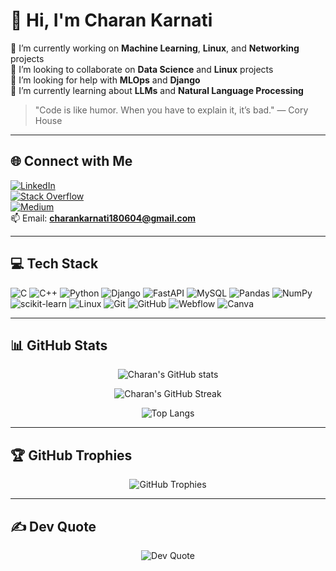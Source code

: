 # 👋 Hi, I'm Charan Karnati

🔭 I’m currently working on **Machine Learning**, **Linux**, and **Networking** projects  
👯 I’m looking to collaborate on **Data Science** and **Linux** projects  
🤝 I’m looking for help with **MLOps** and **Django**  
🌱 I’m currently learning about **LLMs** and **Natural Language Processing**

> "Code is like humor. When you have to explain it, it’s bad." — Cory House

---

## 🌐 Connect with Me

[![LinkedIn](https://img.shields.io/badge/LinkedIn-Charan%20Karnati-blue?logo=linkedin)](https://www.linkedin.com/in/charan-karnati-852884215/)  
[![Stack Overflow](https://img.shields.io/badge/Stack%20Overflow-Charan%20Karnati-FE7A16?logo=stack-overflow&logoColor=white)](https://stackoverflow.com/users/30559331/charan-karnati)  
[![Medium](https://img.shields.io/badge/Medium-charankarnati180604-black?logo=medium)](https://medium.com/@charankarnati180604)  
📫 Email: **charankarnati180604@gmail.com**

---

## 💻 Tech Stack

![C](https://img.shields.io/badge/C-00599C?style=flat-square&logo=c&logoColor=white)
![C++](https://img.shields.io/badge/C++-00599C?style=flat-square&logo=c%2B%2B&logoColor=white)
![Python](https://img.shields.io/badge/Python-3776AB?style=flat-square&logo=python&logoColor=white)
![Django](https://img.shields.io/badge/Django-092E20?style=flat-square&logo=django&logoColor=white)
![FastAPI](https://img.shields.io/badge/FastAPI-005571?style=flat-square&logo=fastapi)
![MySQL](https://img.shields.io/badge/MySQL-4479A1?style=flat-square&logo=mysql&logoColor=white)
![Pandas](https://img.shields.io/badge/Pandas-150458?style=flat-square&logo=pandas)
![NumPy](https://img.shields.io/badge/NumPy-013243?style=flat-square&logo=numpy)
![scikit-learn](https://img.shields.io/badge/scikit--learn-F7931E?style=flat-square&logo=scikit-learn&logoColor=white)
![Linux](https://img.shields.io/badge/Linux-FCC624?style=flat-square&logo=linux&logoColor=black)
![Git](https://img.shields.io/badge/Git-F05032?style=flat-square&logo=git&logoColor=white)
![GitHub](https://img.shields.io/badge/GitHub-181717?style=flat-square&logo=github)
![Webflow](https://img.shields.io/badge/Webflow-4353FF?style=flat-square&logo=webflow&logoColor=white)
![Canva](https://img.shields.io/badge/Canva-00C4CC?style=flat-square&logo=canva&logoColor=white)

---

## 📊 GitHub Stats

<p align="center">
  <img src="https://github-readme-stats.vercel.app/api?username=Charank18&show_icons=true&theme=radical" alt="Charan's GitHub stats" />
</p>

<p align="center">
  <img src="https://github-readme-streak-stats.herokuapp.com/?user=Charank18&theme=radical" alt="Charan's GitHub Streak" />
</p>

<p align="center">
  <img src="https://github-readme-stats.vercel.app/api/top-langs/?username=Charank18&layout=compact&theme=radical" alt="Top Langs" />
</p>

---

## 🏆 GitHub Trophies

<p align="center">
  <img src="https://github-profile-trophy.vercel.app/?username=Charank18&theme=radical&no-frame=true&margin-w=10" alt="GitHub Trophies" />
</p>

---

## ✍️ Dev Quote

<p align="center">
  <img src="https://quotes-github-readme.vercel.app/api?type=horizontal&theme=radical" alt="Dev Quote" />
</p>

